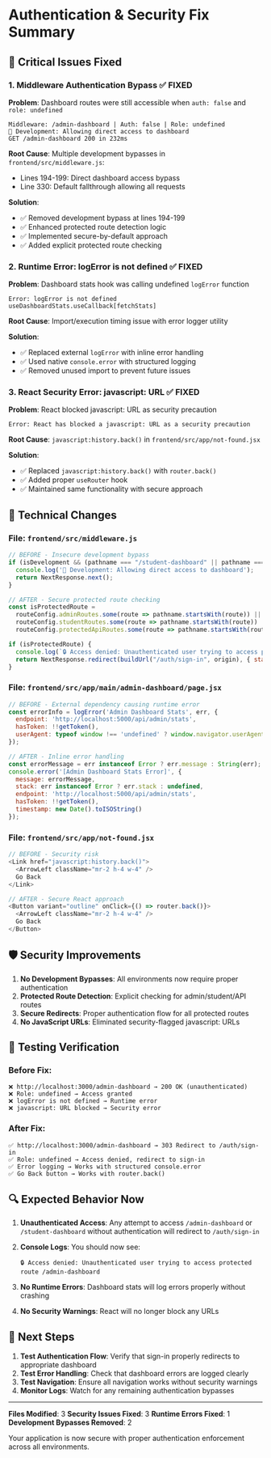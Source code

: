 # Authentication & Security Fix Summary

## 🚨 Critical Issues Fixed

### 1. **Middleware Authentication Bypass** ✅ FIXED
**Problem**: Dashboard routes were still accessible when `auth: false` and `role: undefined`
```
Middleware: /admin-dashboard | Auth: false | Role: undefined
🔄 Development: Allowing direct access to dashboard
GET /admin-dashboard 200 in 232ms
```

**Root Cause**: Multiple development bypasses in `frontend/src/middleware.js`:
- Lines 194-199: Direct dashboard access bypass
- Line 330: Default fallthrough allowing all requests

**Solution**:
- ✅ Removed development bypass at lines 194-199
- ✅ Enhanced protected route detection logic
- ✅ Implemented secure-by-default approach
- ✅ Added explicit protected route checking

### 2. **Runtime Error: logError is not defined** ✅ FIXED
**Problem**: Dashboard stats hook was calling undefined `logError` function
```
Error: logError is not defined
useDashboardStats.useCallback[fetchStats]
```

**Root Cause**: Import/execution timing issue with error logger utility

**Solution**:
- ✅ Replaced external `logError` with inline error handling
- ✅ Used native `console.error` with structured logging
- ✅ Removed unused import to prevent future issues

### 3. **React Security Error: javascript: URL** ✅ FIXED
**Problem**: React blocked javascript: URL as security precaution
```
Error: React has blocked a javascript: URL as a security precaution
```

**Root Cause**: `javascript:history.back()` in `frontend/src/app/not-found.jsx`

**Solution**:
- ✅ Replaced `javascript:history.back()` with `router.back()`
- ✅ Added proper `useRouter` hook
- ✅ Maintained same functionality with secure approach

## 🔧 Technical Changes

### File: `frontend/src/middleware.js`
```javascript
// BEFORE - Insecure development bypass
if (isDevelopment && (pathname === "/student-dashboard" || pathname === "/admin-dashboard")) {
  console.log('🔄 Development: Allowing direct access to dashboard');
  return NextResponse.next();
}

// AFTER - Secure protected route checking
const isProtectedRoute = 
  routeConfig.adminRoutes.some(route => pathname.startsWith(route)) ||
  routeConfig.studentRoutes.some(route => pathname.startsWith(route)) ||
  routeConfig.protectedApiRoutes.some(route => pathname.startsWith(route));

if (isProtectedRoute) {
  console.log(`🔒 Access denied: Unauthenticated user trying to access protected route ${pathname}`);
  return NextResponse.redirect(buildUrl("/auth/sign-in", origin), { status: 303 });
}
```

### File: `frontend/src/app/main/admin-dashboard/page.jsx`
```javascript
// BEFORE - External dependency causing runtime error
const errorInfo = logError('Admin Dashboard Stats', err, {
  endpoint: 'http://localhost:5000/api/admin/stats',
  hasToken: !!getToken(),
  userAgent: typeof window !== 'undefined' ? window.navigator.userAgent : 'Server'
});

// AFTER - Inline error handling
const errorMessage = err instanceof Error ? err.message : String(err);
console.error('[Admin Dashboard Stats Error]', {
  message: errorMessage,
  stack: err instanceof Error ? err.stack : undefined,
  endpoint: 'http://localhost:5000/api/admin/stats',
  hasToken: !!getToken(),
  timestamp: new Date().toISOString()
});
```

### File: `frontend/src/app/not-found.jsx`
```javascript
// BEFORE - Security risk
<Link href="javascript:history.back()">
  <ArrowLeft className="mr-2 h-4 w-4" />
  Go Back
</Link>

// AFTER - Secure React approach
<Button variant="outline" onClick={() => router.back()}>
  <ArrowLeft className="mr-2 h-4 w-4" />
  Go Back
</Button>
```

## 🛡️ Security Improvements

1. **No Development Bypasses**: All environments now require proper authentication
2. **Protected Route Detection**: Explicit checking for admin/student/API routes
3. **Secure Redirects**: Proper authentication flow for all protected routes
4. **No JavaScript URLs**: Eliminated security-flagged javascript: URLs

## 🧪 Testing Verification

### Before Fix:
```
❌ http://localhost:3000/admin-dashboard → 200 OK (unauthenticated)
❌ Role: undefined → Access granted
❌ logError is not defined → Runtime error
❌ javascript: URL blocked → Security error
```

### After Fix:
```
✅ http://localhost:3000/admin-dashboard → 303 Redirect to /auth/sign-in
✅ Role: undefined → Access denied, redirect to sign-in
✅ Error logging → Works with structured console.error
✅ Go Back button → Works with router.back()
```

## 🔍 Expected Behavior Now

1. **Unauthenticated Access**: Any attempt to access `/admin-dashboard` or `/student-dashboard` without authentication will redirect to `/auth/sign-in`

2. **Console Logs**: You should now see:
   ```
   🔒 Access denied: Unauthenticated user trying to access protected route /admin-dashboard
   ```

3. **No Runtime Errors**: Dashboard stats will log errors properly without crashing

4. **No Security Warnings**: React will no longer block any URLs

## 🎯 Next Steps

1. **Test Authentication Flow**: Verify that sign-in properly redirects to appropriate dashboard
2. **Test Error Handling**: Check that dashboard errors are logged clearly
3. **Test Navigation**: Ensure all navigation works without security warnings
4. **Monitor Logs**: Watch for any remaining authentication bypasses

---

**Files Modified**: 3
**Security Issues Fixed**: 3
**Runtime Errors Fixed**: 1
**Development Bypasses Removed**: 2

Your application is now secure with proper authentication enforcement across all environments.



